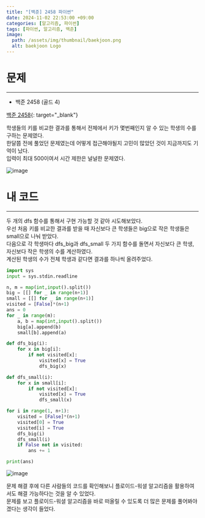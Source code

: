 ```yaml
---
title: "[백준] 2458 파이썬"
date: 2024-11-02 22:53:00 +09:00
categories: [알고리즘, 파이썬]
tags: [파이썬, 알고리즘, 백준]
image:
  path: /assets/img/thumbnail/baekjoon.png
  alt: baekjoon Logo
---
```

# 문제
---
- 백준 2458 (골드 4)

[백준 2458](https://www.acmicpc.net/problem/2458){: target="_blank"}

학생들의 키를 비교한 결과를 통해서 전체에서 키가 몇번째인지 알 수 있는 학생의 수를 구하는 문제였다.   
한달쯤 전에 풀었던 문제였는데 어떻게 접근해야될지 고민이 많았던 것이 지금까지도 기억이 났다.   
입력이 최대 500이여서 시간 제한은 널널한 문제였다.   

![image](https://github.com/user-attachments/assets/8ed86916-97e4-4fe0-b25a-6a7ffb8727af)

# 내 코드
---
두 개의 dfs 함수를 통해서 구현 가능할 것 같아 시도해보았다.   
우선 처음 키를 비교한 결과를 받을 때 자신보다 큰 학생들은 big으로 작은 학생들은 small으로 나눠 받았다.   
다음으로 각 학생마다 dfs_big과 dfs_small 두 가지 함수를 돌면서 자신보다 큰 학생, 자신보다 작은 학생의 수를 계산하였다.   
계산된 학생의 수가 전체 학생과 같다면 결과를 하나씩 올려주었다.   

```python
import sys
input = sys.stdin.readline

n, m = map(int,input().split())
big = [[] for _ in range(n+1)]
small = [[] for _ in range(n+1)]
visited = [False]*(n+1)
ans = 0
for _ in range(m):
    a, b = map(int,input().split())
    big[a].append(b)
    small[b].append(a)

def dfs_big(i):
    for x in big[i]:
        if not visited[x]:
            visited[x] = True
            dfs_big(x)

def dfs_small(i):
    for x in small[i]:
        if not visited[x]:
            visited[x] = True
            dfs_small(x)

for i in range(1, n+1):
    visited = [False]*(n+1)
    visited[0] = True
    visited[i] = True
    dfs_big(i)
    dfs_small(i)
    if False not in visited:
        ans += 1 

print(ans)
```

![image](https://github.com/user-attachments/assets/a8bdbdf3-a7ee-44c2-b64b-73b3ddae2f3e)

문제 해결 후에 다른 사람들의 코드를 확인해보니 플로이드-워셜 알고리즘을 활용하여서도 해결 가능하다는 것을 알 수 있었다.   
문제를 보고 플로이드-워셜 알고리즘을 바로 떠올릴 수 있도록 더 많은 문제를 풀어봐야겠다는 생각이 들었다.   
